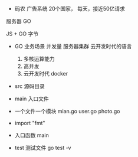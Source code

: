 
- 码农
广告系统 20个国家， 每天，接近50亿请求

服务器
GO 

JS + GO 字节

- GO
    业务场景
    并发量  服务器集群
    云开发时代的语言
    1. 多核运算能力
    2. 高并发
    3. 云开发时代 docker

 - src 源码目录 
 - main 入口文件
 - 一个文件一个模块 
    mian.go
    user.go
    photo.go
- import "fmt"
- 入口函数
    main
- test 测试文件
    go test -v